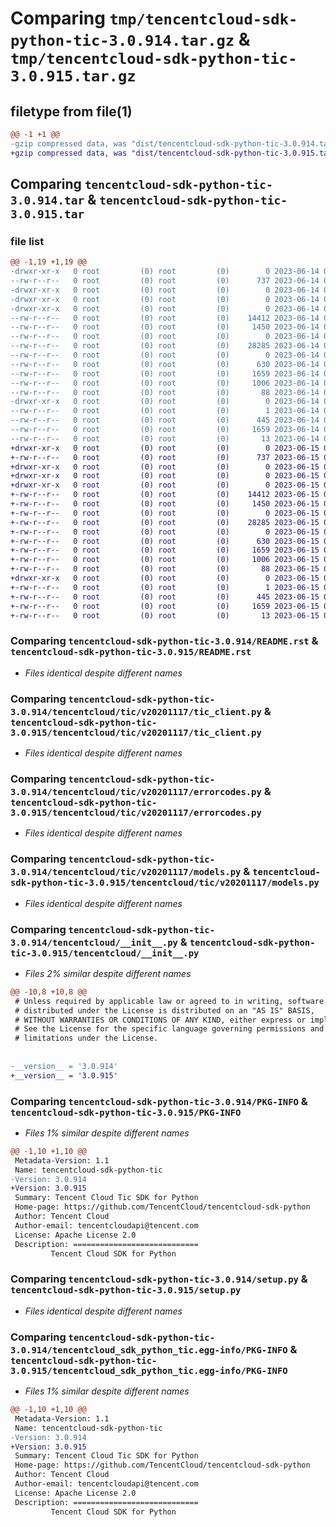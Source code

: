 # Comparing `tmp/tencentcloud-sdk-python-tic-3.0.914.tar.gz` & `tmp/tencentcloud-sdk-python-tic-3.0.915.tar.gz`

## filetype from file(1)

```diff
@@ -1 +1 @@
-gzip compressed data, was "dist/tencentcloud-sdk-python-tic-3.0.914.tar", last modified: Wed Jun 14 00:36:07 2023, max compression
+gzip compressed data, was "dist/tencentcloud-sdk-python-tic-3.0.915.tar", last modified: Thu Jun 15 00:35:26 2023, max compression
```

## Comparing `tencentcloud-sdk-python-tic-3.0.914.tar` & `tencentcloud-sdk-python-tic-3.0.915.tar`

### file list

```diff
@@ -1,19 +1,19 @@
-drwxr-xr-x   0 root         (0) root         (0)        0 2023-06-14 00:36:07.000000 tencentcloud-sdk-python-tic-3.0.914/
--rw-r--r--   0 root         (0) root         (0)      737 2023-06-14 00:36:07.000000 tencentcloud-sdk-python-tic-3.0.914/README.rst
-drwxr-xr-x   0 root         (0) root         (0)        0 2023-06-14 00:36:07.000000 tencentcloud-sdk-python-tic-3.0.914/tencentcloud/
-drwxr-xr-x   0 root         (0) root         (0)        0 2023-06-14 00:36:07.000000 tencentcloud-sdk-python-tic-3.0.914/tencentcloud/tic/
-drwxr-xr-x   0 root         (0) root         (0)        0 2023-06-14 00:36:07.000000 tencentcloud-sdk-python-tic-3.0.914/tencentcloud/tic/v20201117/
--rw-r--r--   0 root         (0) root         (0)    14412 2023-06-14 00:36:07.000000 tencentcloud-sdk-python-tic-3.0.914/tencentcloud/tic/v20201117/tic_client.py
--rw-r--r--   0 root         (0) root         (0)     1450 2023-06-14 00:36:07.000000 tencentcloud-sdk-python-tic-3.0.914/tencentcloud/tic/v20201117/errorcodes.py
--rw-r--r--   0 root         (0) root         (0)        0 2023-06-14 00:36:07.000000 tencentcloud-sdk-python-tic-3.0.914/tencentcloud/tic/v20201117/__init__.py
--rw-r--r--   0 root         (0) root         (0)    28285 2023-06-14 00:36:07.000000 tencentcloud-sdk-python-tic-3.0.914/tencentcloud/tic/v20201117/models.py
--rw-r--r--   0 root         (0) root         (0)        0 2023-06-14 00:36:07.000000 tencentcloud-sdk-python-tic-3.0.914/tencentcloud/tic/__init__.py
--rw-r--r--   0 root         (0) root         (0)      630 2023-06-14 00:36:07.000000 tencentcloud-sdk-python-tic-3.0.914/tencentcloud/__init__.py
--rw-r--r--   0 root         (0) root         (0)     1659 2023-06-14 00:36:07.000000 tencentcloud-sdk-python-tic-3.0.914/PKG-INFO
--rw-r--r--   0 root         (0) root         (0)     1006 2023-06-14 00:36:07.000000 tencentcloud-sdk-python-tic-3.0.914/setup.py
--rw-r--r--   0 root         (0) root         (0)       88 2023-06-14 00:36:07.000000 tencentcloud-sdk-python-tic-3.0.914/setup.cfg
-drwxr-xr-x   0 root         (0) root         (0)        0 2023-06-14 00:36:07.000000 tencentcloud-sdk-python-tic-3.0.914/tencentcloud_sdk_python_tic.egg-info/
--rw-r--r--   0 root         (0) root         (0)        1 2023-06-14 00:36:07.000000 tencentcloud-sdk-python-tic-3.0.914/tencentcloud_sdk_python_tic.egg-info/dependency_links.txt
--rw-r--r--   0 root         (0) root         (0)      445 2023-06-14 00:36:07.000000 tencentcloud-sdk-python-tic-3.0.914/tencentcloud_sdk_python_tic.egg-info/SOURCES.txt
--rw-r--r--   0 root         (0) root         (0)     1659 2023-06-14 00:36:07.000000 tencentcloud-sdk-python-tic-3.0.914/tencentcloud_sdk_python_tic.egg-info/PKG-INFO
--rw-r--r--   0 root         (0) root         (0)       13 2023-06-14 00:36:07.000000 tencentcloud-sdk-python-tic-3.0.914/tencentcloud_sdk_python_tic.egg-info/top_level.txt
+drwxr-xr-x   0 root         (0) root         (0)        0 2023-06-15 00:35:26.000000 tencentcloud-sdk-python-tic-3.0.915/
+-rw-r--r--   0 root         (0) root         (0)      737 2023-06-15 00:35:26.000000 tencentcloud-sdk-python-tic-3.0.915/README.rst
+drwxr-xr-x   0 root         (0) root         (0)        0 2023-06-15 00:35:26.000000 tencentcloud-sdk-python-tic-3.0.915/tencentcloud/
+drwxr-xr-x   0 root         (0) root         (0)        0 2023-06-15 00:35:26.000000 tencentcloud-sdk-python-tic-3.0.915/tencentcloud/tic/
+drwxr-xr-x   0 root         (0) root         (0)        0 2023-06-15 00:35:26.000000 tencentcloud-sdk-python-tic-3.0.915/tencentcloud/tic/v20201117/
+-rw-r--r--   0 root         (0) root         (0)    14412 2023-06-15 00:35:26.000000 tencentcloud-sdk-python-tic-3.0.915/tencentcloud/tic/v20201117/tic_client.py
+-rw-r--r--   0 root         (0) root         (0)     1450 2023-06-15 00:35:26.000000 tencentcloud-sdk-python-tic-3.0.915/tencentcloud/tic/v20201117/errorcodes.py
+-rw-r--r--   0 root         (0) root         (0)        0 2023-06-15 00:35:26.000000 tencentcloud-sdk-python-tic-3.0.915/tencentcloud/tic/v20201117/__init__.py
+-rw-r--r--   0 root         (0) root         (0)    28285 2023-06-15 00:35:26.000000 tencentcloud-sdk-python-tic-3.0.915/tencentcloud/tic/v20201117/models.py
+-rw-r--r--   0 root         (0) root         (0)        0 2023-06-15 00:35:26.000000 tencentcloud-sdk-python-tic-3.0.915/tencentcloud/tic/__init__.py
+-rw-r--r--   0 root         (0) root         (0)      630 2023-06-15 00:35:26.000000 tencentcloud-sdk-python-tic-3.0.915/tencentcloud/__init__.py
+-rw-r--r--   0 root         (0) root         (0)     1659 2023-06-15 00:35:26.000000 tencentcloud-sdk-python-tic-3.0.915/PKG-INFO
+-rw-r--r--   0 root         (0) root         (0)     1006 2023-06-15 00:35:26.000000 tencentcloud-sdk-python-tic-3.0.915/setup.py
+-rw-r--r--   0 root         (0) root         (0)       88 2023-06-15 00:35:26.000000 tencentcloud-sdk-python-tic-3.0.915/setup.cfg
+drwxr-xr-x   0 root         (0) root         (0)        0 2023-06-15 00:35:26.000000 tencentcloud-sdk-python-tic-3.0.915/tencentcloud_sdk_python_tic.egg-info/
+-rw-r--r--   0 root         (0) root         (0)        1 2023-06-15 00:35:26.000000 tencentcloud-sdk-python-tic-3.0.915/tencentcloud_sdk_python_tic.egg-info/dependency_links.txt
+-rw-r--r--   0 root         (0) root         (0)      445 2023-06-15 00:35:26.000000 tencentcloud-sdk-python-tic-3.0.915/tencentcloud_sdk_python_tic.egg-info/SOURCES.txt
+-rw-r--r--   0 root         (0) root         (0)     1659 2023-06-15 00:35:26.000000 tencentcloud-sdk-python-tic-3.0.915/tencentcloud_sdk_python_tic.egg-info/PKG-INFO
+-rw-r--r--   0 root         (0) root         (0)       13 2023-06-15 00:35:26.000000 tencentcloud-sdk-python-tic-3.0.915/tencentcloud_sdk_python_tic.egg-info/top_level.txt
```

### Comparing `tencentcloud-sdk-python-tic-3.0.914/README.rst` & `tencentcloud-sdk-python-tic-3.0.915/README.rst`

 * *Files identical despite different names*

### Comparing `tencentcloud-sdk-python-tic-3.0.914/tencentcloud/tic/v20201117/tic_client.py` & `tencentcloud-sdk-python-tic-3.0.915/tencentcloud/tic/v20201117/tic_client.py`

 * *Files identical despite different names*

### Comparing `tencentcloud-sdk-python-tic-3.0.914/tencentcloud/tic/v20201117/errorcodes.py` & `tencentcloud-sdk-python-tic-3.0.915/tencentcloud/tic/v20201117/errorcodes.py`

 * *Files identical despite different names*

### Comparing `tencentcloud-sdk-python-tic-3.0.914/tencentcloud/tic/v20201117/models.py` & `tencentcloud-sdk-python-tic-3.0.915/tencentcloud/tic/v20201117/models.py`

 * *Files identical despite different names*

### Comparing `tencentcloud-sdk-python-tic-3.0.914/tencentcloud/__init__.py` & `tencentcloud-sdk-python-tic-3.0.915/tencentcloud/__init__.py`

 * *Files 2% similar despite different names*

```diff
@@ -10,8 +10,8 @@
 # Unless required by applicable law or agreed to in writing, software
 # distributed under the License is distributed on an "AS IS" BASIS,
 # WITHOUT WARRANTIES OR CONDITIONS OF ANY KIND, either express or implied.
 # See the License for the specific language governing permissions and
 # limitations under the License.
 
 
-__version__ = '3.0.914'
+__version__ = '3.0.915'
```

### Comparing `tencentcloud-sdk-python-tic-3.0.914/PKG-INFO` & `tencentcloud-sdk-python-tic-3.0.915/PKG-INFO`

 * *Files 1% similar despite different names*

```diff
@@ -1,10 +1,10 @@
 Metadata-Version: 1.1
 Name: tencentcloud-sdk-python-tic
-Version: 3.0.914
+Version: 3.0.915
 Summary: Tencent Cloud Tic SDK for Python
 Home-page: https://github.com/TencentCloud/tencentcloud-sdk-python
 Author: Tencent Cloud
 Author-email: tencentcloudapi@tencent.com
 License: Apache License 2.0
 Description: ============================
         Tencent Cloud SDK for Python
```

### Comparing `tencentcloud-sdk-python-tic-3.0.914/setup.py` & `tencentcloud-sdk-python-tic-3.0.915/setup.py`

 * *Files identical despite different names*

### Comparing `tencentcloud-sdk-python-tic-3.0.914/tencentcloud_sdk_python_tic.egg-info/PKG-INFO` & `tencentcloud-sdk-python-tic-3.0.915/tencentcloud_sdk_python_tic.egg-info/PKG-INFO`

 * *Files 1% similar despite different names*

```diff
@@ -1,10 +1,10 @@
 Metadata-Version: 1.1
 Name: tencentcloud-sdk-python-tic
-Version: 3.0.914
+Version: 3.0.915
 Summary: Tencent Cloud Tic SDK for Python
 Home-page: https://github.com/TencentCloud/tencentcloud-sdk-python
 Author: Tencent Cloud
 Author-email: tencentcloudapi@tencent.com
 License: Apache License 2.0
 Description: ============================
         Tencent Cloud SDK for Python
```

